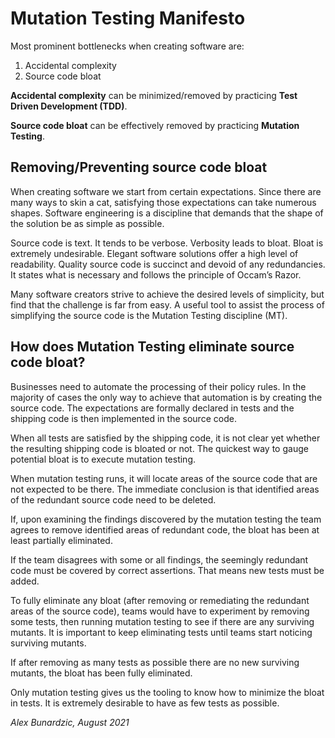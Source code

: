 # Mutation Testing Manifesto

Most prominent bottlenecks when creating software are:

1. Accidental complexity
1. Source code bloat

**Accidental complexity** can be minimized/removed by practicing **Test Driven Development (TDD)**.

**Source code bloat** can be effectively removed by practicing **Mutation Testing**.

## Removing/Preventing source code bloat

When creating software we start from certain expectations. Since there are many ways to skin a cat, satisfying those expectations can take numerous shapes. Software engineering is a discipline that demands that the shape of the solution be as simple as possible.

Source code is text. It tends to be verbose. Verbosity leads to bloat. Bloat is extremely undesirable. Elegant software solutions offer a high level of readability. Quality source code is succinct and devoid of any redundancies. It states what is necessary and follows the principle of Occam’s Razor.

Many software creators strive to achieve the desired levels of simplicity, but find that the challenge is far from easy. A useful tool to assist the process of simplifying the source code is the Mutation Testing discipline (MT).

## How does Mutation Testing eliminate source code bloat?

Businesses need to automate the processing of their policy rules. In the majority of cases the only way to achieve that automation is by creating the source code. The expectations are formally declared in tests and the shipping code is then implemented in the source code.

When all tests are satisfied by the shipping code, it is not clear yet whether the resulting shipping code is bloated or not. The quickest way to gauge potential bloat is to execute mutation testing.

When mutation testing runs, it will locate areas of the source code that are not expected to be there. The immediate conclusion is that identified areas of the redundant source code need to be deleted.

If, upon examining the findings discovered by the mutation testing the team agrees to remove identified areas of redundant code, the bloat has been at least partially eliminated.

If the team disagrees with some or all findings, the seemingly redundant code must be covered by correct assertions. That means new tests must be added.

To fully eliminate any bloat (after removing or remediating the redundant areas of the source code), teams would have to experiment by removing some tests, then running mutation testing to see if there are any surviving mutants. It is important to keep eliminating tests until teams start noticing surviving mutants.

If after removing as many tests as possible there are no new surviving mutants, the bloat has been fully eliminated.

Only mutation testing gives us the tooling to know how to minimize the bloat in tests. It is extremely desirable to have as few tests as possible.

_Alex Bunardzic, August 2021_
